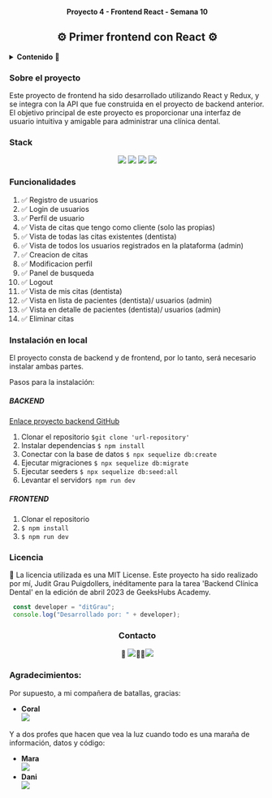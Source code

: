 __<p align="center">Proyecto 4 - Frontend React - Semana 10</p>__
<h2 align="center">⚙️ Primer frontend con React ⚙️</h2>

<details>
  <summary><b>Contenido</b> 📝</summary>
  <ol>
    <li><a href="#sobre-el-proyecto">Sobre el proyecto</a></li>
    <li><a href="#stack">Stack</a></li>
    <li><a href="#funcionalidades">Funcionalidades</a></li>
    <li><a href="#licencia">Licencia</a></li>
    <li><a href="#agradecimientos">Agradecimientos</a></li>
    <li><a href="#contacto">Contacto</a></li>
  </ol>
</details>

### Sobre el proyecto

Este proyecto de frontend ha sido desarrollado utilizando React y Redux, y se integra con la API que fue construida en el proyecto de backend anterior. El objetivo principal de este proyecto es proporcionar una interfaz de usuario intuitiva y amigable para administrar una clínica dental.

### Stack
<div align="center">
<img src= "https://img.shields.io/badge/react-%2320232a.svg?style=for-the-badge&logo=react&logoColor=%2361DAFB">
<img src= "https://img.shields.io/badge/redux-%23593d88.svg?style=for-the-badge&logo=redux&logoColor=white">
<img src= "https://img.shields.io/badge/bootstrap-%23563D7C.svg?style=for-the-badge&logo=bootstrap&logoColor=white">
<img src= "https://img.shields.io/badge/css3-%231572B6.svg?style=for-the-badge&logo=css3&logoColor=white">
</div>

### Funcionalidades
<ol>
<li>✅ Registro de usuarios</li>
<li>✅ Login de usuarios</li>
<li>✅ Perfil de usuario</li>
<li>✅ Vista de citas que tengo como cliente (solo las propias)</li>
<li>✅ Vista de todas las citas existentes (dentista)</li>
<li>✅ Vista de todos los usuarios registrados en la plataforma (admin)</li>
<li>✅ Creacion de citas</li>
<li>✅ Modificacion perfil</li>
<li>✅ Panel de busqueda</li>
<li>✅ Logout</li>
<li>✅ Vista de mis citas (dentista)</li>
<li>✅ Vista en lista de pacientes (dentista)/ usuarios (admin)</li>
<li>✅ Vista en detalle de pacientes (dentista)/ usuarios (admin)</li>
<li>✅ Eliminar citas </li>
</ol>

### Instalación en local

El proyecto consta de backend y de frontend, por lo tanto, será necesario instalar ambas partes.

Pasos para la instalación:

##### BACKEND

[Enlace proyecto backend GitHub](https://github.com/ditgrau/jgp-fsd-ClinicaDental-Backend) 

1. Clonar el repositorio `$git clone 'url-repository'`
2. Instalar dependencias ` $ npm install `
3. Conectar con la base de datos ` $ npx sequelize db:create `
4. Ejecutar migraciones ` $ npx sequelize db:migrate `
5. Ejecutar seeders ` $ npx sequelize db:seed:all ` 
6. Levantar el servidor` $ npm run dev ` 

##### FRONTEND

1. Clonar el repositorio
2. ` $ npm install `
3. ` $ npm run dev `


### Licencia
📝 La licencia utilizada es una MIT License. Este proyecto ha sido realizado por mí, Judit Grau Puigdollers, inéditamente para la tarea 'Backend Clínica Dental' en la edición de abril 2023 de GeeksHubs Academy.

``` js
 const developer = "ditGrau";
 console.log("Desarrollado por: " + developer);
```  

<h3 align="center">Contacto</h3>

<div align="center">
 📩 <a href = "mailto:juditgraup@gmail.com"><img src="https://img.shields.io/badge/Gmail-C6362C?style=for-the-badge&logo=gmail&logoColor=white" target="_blank"></a>👋🏼<a href="https://www.linkedin.com/in/linkedinUser/" target="_blank"><img src="https://img.shields.io/badge/-LinkedIn-%230077B5?style=for-the-badge&logo=linkedin&logoColor=white" target="_blank"></a> 
</p>
</div>

### Agradecimientos:

Por supuesto, a mi compañera de batallas, gracias:

- **Coral**  
<a href="https://github.com/Coral-JM" target="_blank"><img src="https://img.shields.io/badge/github-24292F?style=for-the-badge&logo=github&logoColor=red" target="_blank"></a>

Y a dos profes que hacen que vea la luz cuando todo es una maraña de información, datos y código:
- **Mara**  
<a href="https://github.com/MaraScampini" target="_blank"><img src="https://img.shields.io/badge/github-24292F?style=for-the-badge&logo=github&logoColor=red" target="_blank"></a>
- **Dani**  
<a href="https://github.com/Datata" target="_blank"><img src="https://img.shields.io/badge/github-24292F?style=for-the-badge&logo=github&logoColor=red" target="_blank"></a>


